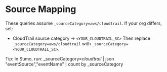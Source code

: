# Source Mapping
These queries assume `_sourceCategory=aws/cloudtrail`. If your org differs, set:
- CloudTrail source category → `<YOUR_CLOUDTRAIL_SC>`
Then replace `_sourceCategory=aws/cloudtrail` with `_sourceCategory=<YOUR_CLOUDTRAIL_SC>`.

Tip: In Sumo, run:
_sourceCategory=*cloudtrail*
| json "eventSource","eventName"
| count by _sourceCategory
